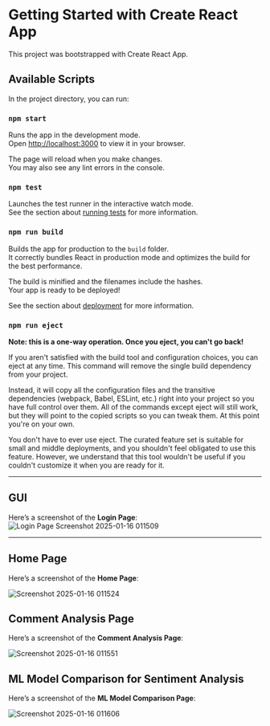 # Getting Started with Create React App

This project was bootstrapped with Create React App.

## Available Scripts

In the project directory, you can run:

### `npm start`

Runs the app in the development mode.  
Open [http://localhost:3000](http://localhost:3000) to view it in your browser.

The page will reload when you make changes.  
You may also see any lint errors in the console.

### `npm test`

Launches the test runner in the interactive watch mode.  
See the section about [running tests](https://facebook.github.io/create-react-app/docs/running-tests) for more information.

### `npm run build`

Builds the app for production to the `build` folder.  
It correctly bundles React in production mode and optimizes the build for the best performance.

The build is minified and the filenames include the hashes.  
Your app is ready to be deployed!

See the section about [deployment](https://facebook.github.io/create-react-app/docs/deployment) for more information.

### `npm run eject`

**Note: this is a one-way operation. Once you eject, you can't go back!**

If you aren't satisfied with the build tool and configuration choices, you can eject at any time. This command will remove the single build dependency from your project.

Instead, it will copy all the configuration files and the transitive dependencies (webpack, Babel, ESLint, etc.) right into your project so you have full control over them. All of the commands except eject will still work, but they will point to the copied scripts so you can tweak them. At this point you're on your own.

You don't have to ever use eject. The curated feature set is suitable for small and middle deployments, and you shouldn't feel obligated to use this feature. However, we understand that this tool wouldn't be useful if you couldn't customize it when you are ready for it.

---

## GUI

Here’s a screenshot of the **Login Page**:  
![Login Page Screenshot 2025-01-16 011509](https://github.com/user-attachments/assets/decab3c1-839e-4255-b210-463f0ca78ee0)

---

## Home Page

Here’s a screenshot of the **Home Page**:  

![Screenshot 2025-01-16 011524](https://github.com/user-attachments/assets/62074453-314d-4d8d-a3e7-42187a63d563)

## Comment Analysis Page

Here’s a screenshot of the **Comment Analysis Page**:  

![Screenshot 2025-01-16 011551](https://github.com/user-attachments/assets/a397e9fe-c53d-4826-951e-4d36824d5618)

## ML Model Comparison for Sentiment Analysis 

Here’s a screenshot of the **ML Model Comparison Page**:  

![Screenshot 2025-01-16 011606](https://github.com/user-attachments/assets/b0045dce-fc42-45b8-819b-690c9265ef73)


